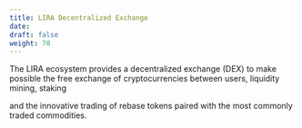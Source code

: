 ```yaml
---
title: LIRA Decentralized Exchange
date:
draft: false
weight: 70
---
```


The LIRA ecosystem provides a decentralized exchange (DEX) to make possible the free exchange of cryptocurrencies between users, liquidity mining, staking

and the innovative trading of rebase tokens paired with the most commonly traded commodities.